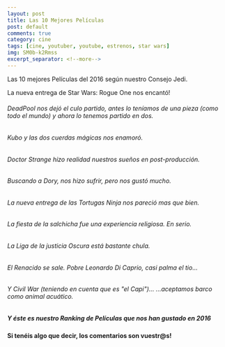 ```yaml
---
layout: post
title: Las 10 Mejores Películas
post: default
comments: true
category: cine
tags: [cine, youtuber, youtube, estrenos, star wars]
img: SM0b-k2Rmss
excerpt_separator: <!--more-->
---
```


Las 10 mejores Películas del 2016 según nuestro Consejo Jedi.

La nueva entrega de Star Wars: Rogue One nos encantó!

<!--more-->


###### DeadPool nos dejó el culo partido, antes lo teníamos de una pieza (como todo el mundo) y ahora lo tenemos partido en dos.
###### Kubo y las dos cuerdas mágicas nos enamoró.
###### Doctor Strange hizo realidad nuestros sueños en post-producción.
###### Buscando a Dory, nos hizo sufrir, pero nos gustó mucho.
###### La nueva entrega de las Tortugas Ninja nos pareció mas que bien.
###### La fiesta de la salchicha fue una experiencia religiosa. En serio.
###### La Liga de la justicia Oscura está bastante chula.
###### El Renacido se sale. Pobre Leonardo Di Caprio, casi palma el tio...
###### Y Civil War (teniendo en cuenta que es "el Capi")... ...aceptamos barco como animal acuático.

##### Y éste es nuestro Ranking de Películas que nos han gustado en 2016


#### Si tenéis algo que decir, los comentarios son vuestr@s!